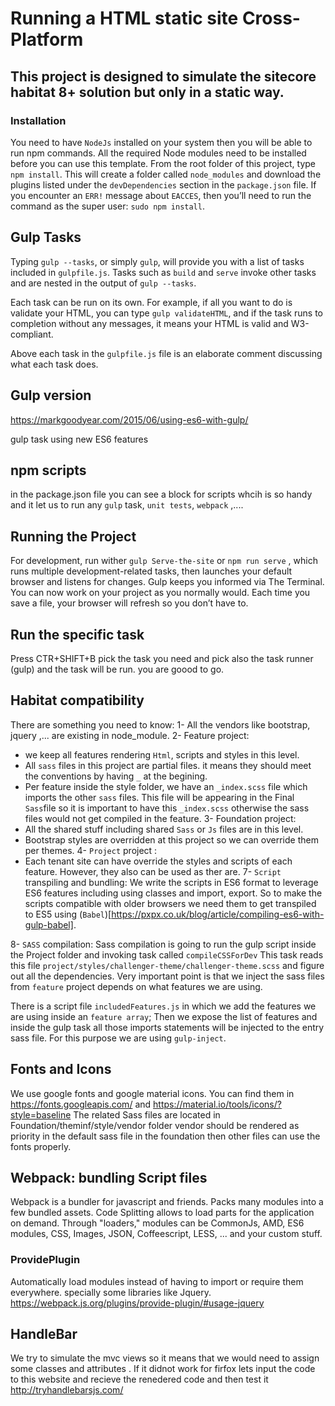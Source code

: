 # Running a HTML static site Cross-Platform 
## This project is designed to simulate the sitecore habitat 8+ solution but only in a static way.

### Installation
You need to have `NodeJs` installed on your system then you will be able to run npm commands.
All the required Node modules need to be installed before you can use this template. From the root folder of this project, type `npm install`. This will create a folder called `node_modules` and download the plugins listed under the `devDependencies` section in the `package.json` file. If you encounter an `ERR!` message about `EACCES`, then you’ll need to run the command as the super user: `sudo npm install`.  

## Gulp Tasks
Typing `gulp --tasks`, or simply `gulp`, will provide you with a list of tasks included in `gulpfile.js`. Tasks such as `build` and `serve` invoke other tasks and are nested in the output of `gulp --tasks`.

Each task can be run on its own. For example, if all you want to do is validate your HTML, you can type `gulp validateHTML`, and if the task runs to completion without any messages, it means your HTML is valid and W3-compliant.

Above each task in the `gulpfile.js` file is an elaborate comment discussing what each task does. 
## Gulp version 
https://markgoodyear.com/2015/06/using-es6-with-gulp/

gulp task using new ES6 features

## npm scripts
in the package.json file you can see a block for scripts whcih is so handy and it let us to run any `gulp` task, `unit tests`, `webpack` ,....

## Running the Project
For development, run wither `gulp Serve-the-site` or `npm run serve` , which runs multiple development-related tasks, then launches your default browser and listens for changes. Gulp keeps you informed via The Terminal. You can now work on your project as you normally would. Each time you save a file, your browser will refresh so you don’t have to.
 
## Run the specific task
Press CTR+SHIFT+B 
pick the task you need and pick also the task runner (gulp) and the task will be run. you are goood to go.

## Habitat compatibility
There are something you need to know: 
1- All the vendors like bootstrap, jquery ,... are existing in node_module. 
2- Feature project: 
  - we keep all features rendering `Html`, scripts and styles in this level.
  - All `sass` files in this project are partial files. it means they should meet the conventions by having `_` at the begining. 
  - Per feature inside the style folder, we have an `_index.scss` file which imports the other `sass` files. This file will be appearing in the Final `Sass`file so it is important to have this `_index.scss` otherwise the sass files would not get compiled in the feature. 
3- Foundation project: 
  - All the shared stuff including shared `Sass` or `Js` files are in this level. 
  - Bootstrap styles are overridden at this project so we can override them per themes. 
4- `Project` project :
  - Each tenant site can have override the styles and scripts of each feature. However, they also can be used as ther are.
7- `Script` transpiling and bundling:
   We write the scripts in ES6 format to leverage ES6 features including using classes and import, export. 
   So to make the scripts compatible with older browsers we need them to get transpiled to ES5 using (`Babel`)[https://pxpx.co.uk/blog/article/compiling-es6-with-gulp-babel]. 
   
8- `SASS` compilation:
Sass compilation is going to run the gulp script inside the Project folder and invoking task called `compileCSSForDev`
This task reads this file `project/styles/challenger-theme/challenger-theme.scss` and figure out all the dependencies. 
Very important point is that we inject the sass files from `feature` project depends on what features we are using.

There is a script file `includedFeatures.js` in which we add the features we are using inside an `feature array`;
Then we expose the list of features and inside the gulp task all those imports statements will be injected to the entry sass file. 
For this purpose we are using `gulp-inject`. 


## Fonts and Icons
We use google fonts and google material icons. 
You can find them in   https://fonts.googleapis.com/ and https://material.io/tools/icons/?style=baseline
The related Sass files are located in Foundation/theminf/style/vendor folder
vendor should be rendered as priority in the default sass file in the foundation then other files can use the fonts properly. 


## Webpack: bundling Script files
Webpack is a bundler for javascript and friends. Packs many modules into a few bundled assets. Code Splitting allows to load parts for the application on demand. Through "loaders," modules can be CommonJs, AMD, ES6 modules, CSS, Images, JSON, Coffeescript, LESS, ... and your custom stuff.
### ProvidePlugin
Automatically load modules instead of having to import or require them everywhere. specially some libraries like Jquery.
https://webpack.js.org/plugins/provide-plugin/#usage-jquery


## HandleBar
We try to simulate the mvc views so it means that we would need to assign some classes and attributes . 
If it didnot work for firfox lets input the code to this website and recieve the renedered code and then test it http://tryhandlebarsjs.com/

